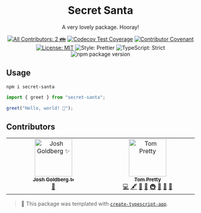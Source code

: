 <h1 align="center">Secret Santa</h1>

<p align="center">A very lovely package. Hooray!</p>

<p align="center">
	<!-- prettier-ignore-start -->
	<!-- ALL-CONTRIBUTORS-BADGE:START - Do not remove or modify this section -->
	<a href="#contributors" target="_blank"><img alt="All Contributors: 2 👪" src="https://img.shields.io/badge/all_contributors-2_👪-21bb42.svg" /></a>
<!-- ALL-CONTRIBUTORS-BADGE:END -->
	<!-- prettier-ignore-end -->
	<a href="https://codecov.io/gh/tompretty/secret-santa" target="_blank"><img alt="Codecov Test Coverage" src="https://codecov.io/gh/tompretty/secret-santa/branch/main/graph/badge.svg"/></a>
	<a href="https://github.com/tompretty/secret-santa/blob/main/.github/CODE_OF_CONDUCT.md" target="_blank"><img alt="Contributor Covenant" src="https://img.shields.io/badge/code_of_conduct-enforced-21bb42" /></a>
	<a href="https://github.com/tompretty/secret-santa/blob/main/LICENSE.md" target="_blank"><img alt="License: MIT" src="https://img.shields.io/github/license/tompretty/secret-santa?color=21bb42"></a>
	<img alt="Style: Prettier" src="https://img.shields.io/badge/style-prettier-21bb42.svg" />
	<img alt="TypeScript: Strict" src="https://img.shields.io/badge/typescript-strict-21bb42.svg" />
	<img alt="npm package version" src="https://img.shields.io/npm/v/create-typescript-app?color=21bb42" />
</p>

## Usage

```shell
npm i secret-santa
```

```ts
import { greet } from "secret-santa";

greet("Hello, world! 💖");
```

## Contributors

<!-- spellchecker: disable -->
<!-- ALL-CONTRIBUTORS-LIST:START - Do not remove or modify this section -->
<!-- prettier-ignore-start -->
<!-- markdownlint-disable -->
<table>
  <tbody>
    <tr>
      <td align="center" valign="top" width="14.28%"><a href="http://www.joshuakgoldberg.com/"><img src="https://avatars.githubusercontent.com/u/3335181?v=4?s=100" width="100px;" alt="Josh Goldberg ✨"/><br /><sub><b>Josh Goldberg ✨</b></sub></a><br /><a href="#tool-JoshuaKGoldberg" title="Tools">🔧</a></td>
      <td align="center" valign="top" width="14.28%"><a href="https://github.com/tompretty"><img src="https://avatars.githubusercontent.com/u/17720442?v=4?s=100" width="100px;" alt="Tom Pretty"/><br /><sub><b>Tom Pretty</b></sub></a><br /><a href="https://github.com/tompretty/secret-santa/commits?author=tompretty" title="Code">💻</a> <a href="#content-tompretty" title="Content">🖋</a> <a href="https://github.com/tompretty/secret-santa/commits?author=tompretty" title="Documentation">📖</a> <a href="#ideas-tompretty" title="Ideas, Planning, & Feedback">🤔</a> <a href="#infra-tompretty" title="Infrastructure (Hosting, Build-Tools, etc)">🚇</a> <a href="#maintenance-tompretty" title="Maintenance">🚧</a> <a href="#projectManagement-tompretty" title="Project Management">📆</a> <a href="#tool-tompretty" title="Tools">🔧</a></td>
    </tr>
  </tbody>
</table>

<!-- markdownlint-restore -->
<!-- prettier-ignore-end -->

<!-- ALL-CONTRIBUTORS-LIST:END -->
<!-- spellchecker: enable -->

<!-- You can remove this notice if you don't want it 🙂 no worries! -->

> 💙 This package was templated with [`create-typescript-app`](https://github.com/JoshuaKGoldberg/create-typescript-app).
